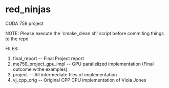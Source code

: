 # red_ninjas
CUDA 759 project


NOTE: Please execute the 'cmake_clean.sh' script before commiting things to the repo

FILES:
1. final_report  -- Final Project report
2. me759_project_gpu_impl   -- GPU parallelized implementation (Final outcome withe examples)
3. project                  --  All intermediate files of implementation
5. vj_cpp_orig              -- Original CPP CPU implementation of Viola Jones

